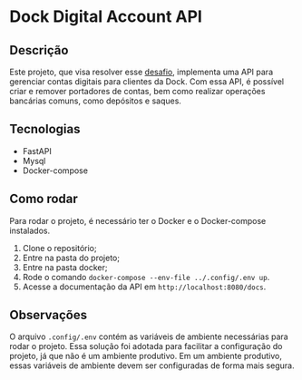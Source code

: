 # Dock Digital Account API

## Descrição

Este projeto, que visa resolver esse [desafio]("https://github.com/cdt-baas/desafio-dev-api-rest"), implementa uma API para gerenciar contas digitais para clientes da Dock. Com essa API, é possível criar e remover portadores de contas, bem como realizar operações bancárias comuns, como depósitos e saques. 

## Tecnologias

- FastAPI
- Mysql
- Docker-compose

## Como rodar

Para rodar o projeto, é necessário ter o Docker e o Docker-compose instalados.

1. Clone o repositório;
2. Entre na pasta do projeto;
3. Entre na pasta docker;
4. Rode o comando `docker-compose --env-file ../.config/.env up`.
5. Acesse a documentação da API em `http://localhost:8080/docs`.


## Observações

O arquivo `.config/.env` contém as variáveis de ambiente necessárias para rodar o projeto. Essa solução foi adotada para facilitar a configuração do projeto, já que não é um ambiente produtivo. Em um ambiente produtivo, essas variáveis de ambiente devem ser configuradas de forma mais segura.

